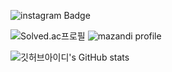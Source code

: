 

![instagram Badge](https://img.shields.io/badge/@yunj_xx-E4405F?style=flat-square&logo=Instagram&logoColor=white)

![Solved.ac프로필](http://mazassumnida.wtf/api/generate_badge?boj=tuni1212)
![mazandi profile](http://mazandi.herokuapp.com/api?handle=tuni1212&theme=warm)

![깃허브아이디's GitHub stats](https://github-readme-stats.vercel.app/api?username=yunj01&show_icons=true)
